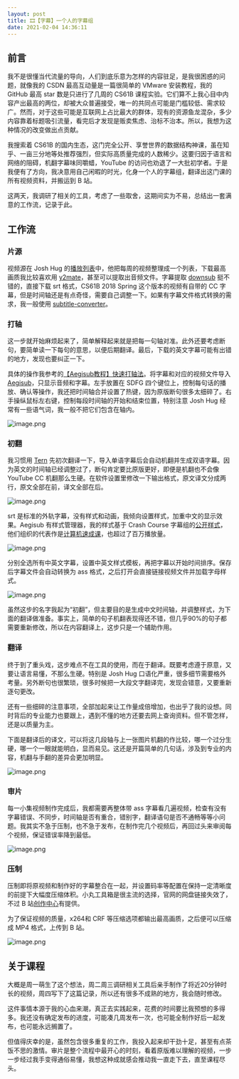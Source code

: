 ```yaml
---
layout: post
title: 🎞️【字幕】一个人的字幕组
date: 2021-02-04 14:36:11
---
```


## 前言


我不是很懂当代流量的导向，人们到底乐意为怎样的内容驻足，是我很困惑的问题，就像我的 CSDN 最高互动量是一篇很简单的 VMware 安装教程，我的 GitHub 最高 star 数是只进行了几周的 CS61B 课程实验。它们算不上我心目中内容产出最高的两位，却被大众普遍接受，唯一的共同点可能是门槛较低、需求较广。然而，对于这些可能是互联网上占比最大的群体，现有的资源鱼龙混杂，多少内容靠着标题吸引流量，看完后才发现是贩卖焦虑、治标不治本。所以，我想为这种情况的改变做出点贡献。


我搜索着 CS61B 的国内生态，这门完全公开、享誉世界的数据结构神课，虽在知乎、一亩三分地等处推荐强烈，但实际高质量完成的人数稀少。这要归因于语言和网络的阻碍，机翻字幕味同嚼蜡，YouTube 的访问也劝退了一大批初学者。于是我便有了方向，我决意用自己闲暇的时光，化身一个人的字幕组，翻译出这门课的所有视频资料，并搬运到 B 站。


这两天，我调研了相关的工具，考虑了一些取舍，这期间实为不易，总结出一套满意的工作流，记录于此。

## 工作流

### 片源

视频源在 Josh Hug 的[播放列表](https://www.youtube.com/channel/UC7FzTMO4rKvlqIyU5vwzFKQ/playlists)中，他把每周的视频整理成一个列表，下载最高画质我比较喜欢用 [y2mate](https://www.y2mate.com/)，甚至可以提取出音频文件。字幕提取 [downsub](https://downsub.com/) 挺不错的，直接下载 srt 格式，CS61B 2018 Spring 这个版本的视频有自带的 CC 字幕，但是时间轴还是有点奇怪，需要自己调整一下。如果有字幕文件格式转换的需求，我一般使用 [subtitle-converter](https://gotranscript.com/subtitle-converter)。

### 打轴

这一步就开始麻烦起来了，简单解释起来就是把每一句轴对准。此外还要考虑断句，要简单读一下每句的意思，以便后期翻译。最后，下载的英文字幕可能有出错的地方，发现也要纠正一下。


具体的操作我参考的[【Aegisub教程】快速打轴法](https://www.bilibili.com/video/BV1ps411b7as)。将字幕和对应的视频文件导入 [Aegisub](https://github.com/Aegisub/Aegisub)，只显示音频和字幕。左手放置在 SDFG 四个键位上，控制每句话的播放、确认等操作，我还把时间轴合并设置了热键，因为原版断句很多太细碎了。右手操纵鼠标左右键，控制每段时间轴的开始和结束位置，特别注意 Josh Hug 经常有一些语气词，我一般不把它们包含在轴内。


![image.png](/media/subtitle-group-for-one-person/1.png)

### 初翻

我习惯用 [Tern](https://zh.tern.1c7.me/) 先初次翻译一下，导入单语字幕后会自动机翻并生成双语字幕。因为英文的时间轴已经调整过了，断句肯定要比原版更好，即便是机翻也不会像 YouTube CC 机翻那么生硬。在软件设置里修改一下输出格式，原文译文分成两行，原文全部在前，译文全部在后。


![image.png](/media/subtitle-group-for-one-person/2.png)


srt 是标准的外轨字幕，没有样式和动画，我倾向设置样式，加重中文的显示效果。Aegisub 有样式管理器，我的样式基于 Crash Course 字幕组的[公开样式](https://1c7.me/open-source-subtitle-file/)，他们组织的代表作是[计算机速成课](https://www.bilibili.com/video/av21376839/)，也超过了百万播放量。


![image.png](/media/subtitle-group-for-one-person/3.png)


分别全选所有中英文字幕，设置中英文样式模板，再把字幕以开始时间排序。保存后字幕文件会自动转换为 ass 格式，之后打开会直接链接视频文件并加载字母样式。


![image.png](/media/subtitle-group-for-one-person/4.png)


虽然这步的名字我起为“初翻”，但主要目的是生成中文时间轴，并调整样式，为下面的翻译做准备。事实上，简单的句子机翻表现得还不错，但几乎90%的句子都需要重新修改，所以在内容翻译上，这步只是一个辅助作用。

### 翻译

终于到了重头戏，这步难点不在工具的使用，而在于翻译。既要考虑遵于原意，又要让语言易懂，不那么生硬。特别是 Josh Hug 口语化严重，很多细节需要格外考量。另外断句也很繁琐，很多时候把一大段文字翻译完，发现会错意，又要重新逐句更改。

还有一些细碎的注意事项，全部加起来让工作量成倍增加，也出乎了我的设想。同时背后的专业能力也要跟上，遇到不懂的地方还要去网上查询资料。但不管怎样，还是以质量为主。


下面是翻译后的译文，可以将这几段轴与上一张图片机翻的作比较，哪一个过分生硬，哪一个一眼就能明白，显而易见。这还是开篇简单的几句话，涉及到专业的内容，机翻与手翻的差异会更加明显。

![image.png](/media/subtitle-group-for-one-person/5.png)

### 审片

每一小集视频制作完成后，我都需要再整体带 ass 字幕看几遍视频，检查有没有字幕错误、不同步，时间轴是否有重合，错别字，翻译语句是否不通畅等等小问题。我其实不急于压制，也不急于发布，在制作完几个视频后，再回过头来审阅每个视频，保证错误率降到最低。


![image.png](/media/subtitle-group-for-one-person/6.png)


### 压制

压制即将原视频和制作好的字幕整合在一起，并设置码率等配置在保持一定清晰度的前提下大幅度压缩体积。小丸工具箱是很主流的选择，官网的网盘链接失效了，不过 B 站[创作中心](https://dl.hdslb.com/video-press/xiaowantoolsrev194.zip)有提供。


为了保证视频的质量，x264和 CRF 等压缩选项都输出最高画质，之后便可以压缩成 MP4 格式，上传到 B 站。


![image.png](/media/subtitle-group-for-one-person/7.png)

## 关于课程

大概是周一萌生了这个想法，周二周三调研相关工具后亲手制作了将近20分钟时长的视频，周四写下了这篇记录，所以还有很多不成熟的地方，我会随时修改。


这件事情本源于我的心血来潮，真正去实践起来，花费的时间要比我预想的多得多。我还没有确定发布的进度，可能凑几周发布一次，也可能全制作好后一起发布，也可能永远搁置了。


但值得庆幸的是，虽然包含很多重复的工作，我投入起来却干劲十足，甚至有点茶饭不思的激情。审片是整个流程中最开心的时刻，看着原版难以理解的视频，一步一步经过我手变得通俗易懂，我想这种成就感会推动我一直走下去，直至课程尽头。

